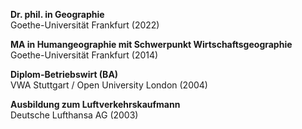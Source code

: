 **Dr. phil. in Geographie**  
Goethe-Universität Frankfurt (2022)

**MA in Humangeographie mit Schwerpunkt Wirtschaftsgeographie**  
Goethe-Universität Frankfurt (2014)

**Diplom-Betriebswirt (BA)**  
VWA Stuttgart / Open University London (2004)

**Ausbildung zum Luftverkehrskaufmann**  
Deutsche Lufthansa AG (2003)
